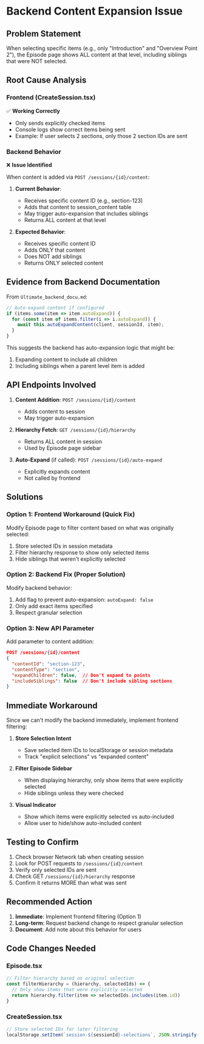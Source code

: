 # Backend Content Expansion Issue

## Problem Statement
When selecting specific items (e.g., only "Introduction" and "Overview Point 2"), the Episode page shows ALL content at that level, including siblings that were NOT selected.

## Root Cause Analysis

### Frontend (CreateSession.tsx)
✅ **Working Correctly**
- Only sends explicitly checked items
- Console logs show correct items being sent
- Example: If user selects 2 sections, only those 2 section IDs are sent

### Backend Behavior
❌ **Issue Identified**

When content is added via `POST /sessions/{id}/content`:

1. **Current Behavior**:
   - Receives specific content ID (e.g., section-123)
   - Adds that content to session_content table
   - May trigger auto-expansion that includes siblings
   - Returns ALL content at that level

2. **Expected Behavior**:
   - Receives specific content ID
   - Adds ONLY that content
   - Does NOT add siblings
   - Returns ONLY selected content

## Evidence from Backend Documentation

From `Ultimate_backend_docu.md`:
```typescript
// Auto-expand content if configured
if (items.some(item => item.autoExpand)) {
  for (const item of items.filter(i => i.autoExpand)) {
    await this.autoExpandContent(client, sessionId, item);
  }
}
```

This suggests the backend has auto-expansion logic that might be:
1. Expanding content to include all children
2. Including siblings when a parent level item is added

## API Endpoints Involved

1. **Content Addition**: `POST /sessions/{id}/content`
   - Adds content to session
   - May trigger auto-expansion

2. **Hierarchy Fetch**: `GET /sessions/{id}/hierarchy`
   - Returns ALL content in session
   - Used by Episode page sidebar

3. **Auto-Expand** (if called): `POST /sessions/{id}/auto-expand`
   - Explicitly expands content
   - Not called by frontend

## Solutions

### Option 1: Frontend Workaround (Quick Fix)
Modify Episode page to filter content based on what was originally selected:
1. Store selected IDs in session metadata
2. Filter hierarchy response to show only selected items
3. Hide siblings that weren't explicitly selected

### Option 2: Backend Fix (Proper Solution)
Modify backend behavior:
1. Add flag to prevent auto-expansion: `autoExpand: false`
2. Only add exact items specified
3. Respect granular selection

### Option 3: New API Parameter
Add parameter to content addition:
```json
POST /sessions/{id}/content
{
  "contentId": "section-123",
  "contentType": "section",
  "expandChildren": false,  // Don't expand to points
  "includeSiblings": false  // Don't include sibling sections
}
```

## Immediate Workaround

Since we can't modify the backend immediately, implement frontend filtering:

1. **Store Selection Intent**
   - Save selected item IDs to localStorage or session metadata
   - Track "explicit selections" vs "expanded content"

2. **Filter Episode Sidebar**
   - When displaying hierarchy, only show items that were explicitly selected
   - Hide siblings unless they were checked

3. **Visual Indicator**
   - Show which items were explicitly selected vs auto-included
   - Allow user to hide/show auto-included content

## Testing to Confirm

1. Check browser Network tab when creating session
2. Look for POST requests to `/sessions/{id}/content`
3. Verify only selected IDs are sent
4. Check GET `/sessions/{id}/hierarchy` response
5. Confirm it returns MORE than what was sent

## Recommended Action

1. **Immediate**: Implement frontend filtering (Option 1)
2. **Long-term**: Request backend change to respect granular selection
3. **Document**: Add note about this behavior for users

## Code Changes Needed

### Episode.tsx
```typescript
// Filter hierarchy based on original selection
const filterHierarchy = (hierarchy, selectedIds) => {
  // Only show items that were explicitly selected
  return hierarchy.filter(item => selectedIds.includes(item.id))
}
```

### CreateSession.tsx
```typescript
// Store selected IDs for later filtering
localStorage.setItem(`session-${sessionId}-selections`, JSON.stringify(itemsToSend))
```